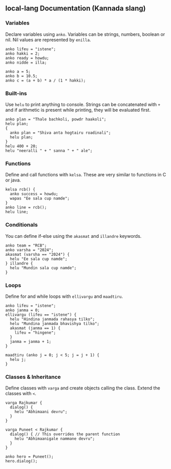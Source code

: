 ## local-lang Documentation (Kannada slang)

### Variables
Declare variables using `anko`. Variables can be strings, numbers, boolean or nil. Nil values are represented by `enilla`.

```
anko lifeu = "istene";
anko hakki = 2;
anko ready = howdu;
anko nidde = illa;

anko a = 5;
anko b = 10.5;
anko c = (a + b) * a / (1 * hakki);
```

### Built-ins
Use `helu` to print anything to console. Strings can be concatenated with `+` and if arithmetic is present while printing, they will be evaluated first.

```
anko plan = "Thale bachkoli, powdr haakoli";
helu plan;
{
  anko plan = "Shiva anta hogtairu roadinali";
  helu plan;
}
helu 400 + 20;
helu "neeralli " + " sanna " + " ale";
```

### Functions
Define and call functions with `kelsa`. These are very similar to functions in C or java.

```
kelsa rcb() {
  anko success = howdu;
  wapas "Ee sala cup namde";
}
anko line = rcb();
helu line;
```

### Conditionals
You can define if-else using the `akasmat` and `illandre` keywords.

```
anko team = "RCB";
anko varsha = "2024";
akasmat (varsha == "2024") {
  helu "Ee sala cup namde";
} illandre {
  helu "Mundin sala cup namde";
}
```

### Loops
Define for and while loops with `ellivargu` and `maadtiru`.

```
anko lifeu = "istene";
anko janma = 0;
ellivargu (lifeu == "istene") {
  helu "Hindina janmada rahasya tilko";
  helu "Mundina janmada bhavishya tilko";
  akasmat (janma == 1) {
    lifeu = "hingene";
  }
  janma = janma + 1;
}

maadtiru (anko j = 0; j < 5; j = j + 1) {
  helu j;
}
```

### Classes & Inheritance
Define classes with `varga` and create objects calling the class. Extend the classes with `<`.

```
varga Rajkumar {
  dialog() {
    helu "Abhimaani devru";
  }
}

varga Puneet < Rajkumar {
  dialog() { // This overrides the parent function
    helu "Abhimaanigale nammane devru";
  }
}

anko hero = Puneet();
hero.dialog();
```